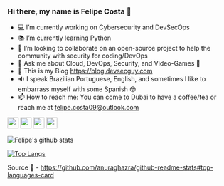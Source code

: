 ### Hi there, my name is Felipe Costa 👋

- 💻 I’m currently working on Cybersecurity and DevSecOps
- :books: I’m currently learning Python
- :muscle: I’m looking to collaborate on an open-source project to help the community with security for coding/DevOps
- 💬 Ask me about Cloud, DevOps, Security, and Video-Games :sparkling_heart:
- :thought_balloon: This is my Blog https://blog.devsecguy.com 
- :sound: I speak Brazilian Portuguese, English, and sometimes I like to embarrass myself with some Spanish :flushed:
- 📫 How to reach me: You can come to Dubai to have a coffee/tea or reach me at felipe.costa09@outlook.com


<p>
<a href="https://www.linkedin.com/in/felipe-dacosta/"><img src="https://img.shields.io/badge/linkedin-%231DA1F2.svg?&style=for-the-badge&logo=linkedin&logoColor=white" height=25></a> 
<a href="https://twitter.com/@felipecosta09"><img src="https://img.shields.io/badge/twitter-%231DA1F2.svg?&style=for-the-badge&logo=twitter&logoColor=white" height=25></a> 
<a href="https://medium.com/@felipe.costa09"><img src="https://img.shields.io/badge/medium-%2312100E.svg?&style=for-the-badge&logo=medium&logoColor=white" height=25></a>
<img src="https://img.shields.io/github/followers/felipecosta09?label=follow&style=social" height=25>
</p>

![Felipe's github stats](https://github-readme-stats.vercel.app/api?username=felipecosta09&show_icons=true&theme=tokyonight&count_private=true)

[![Top Langs](https://github-readme-stats.vercel.app/api/top-langs/?username=felipecosta09&layout=compact&hide=java)](https://github.com/felipecosta09/github-readme-stats)

Source :pray: - https://github.com/anuraghazra/github-readme-stats#top-languages-card
